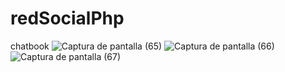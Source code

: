 # redSocialPhp
chatbook
![Captura de pantalla (65)](https://user-images.githubusercontent.com/91626236/161438454-7f6c6690-960b-4b53-a1e3-5ed3e0ef9d34.png)
![Captura de pantalla (66)](https://user-images.githubusercontent.com/91626236/161438457-a414f9e7-101b-498a-b18c-8fb4db662329.png)
![Captura de pantalla (67)](https://user-images.githubusercontent.com/91626236/161438458-35901c73-ec71-43e8-a1f1-fcaa655eb08d.png)
